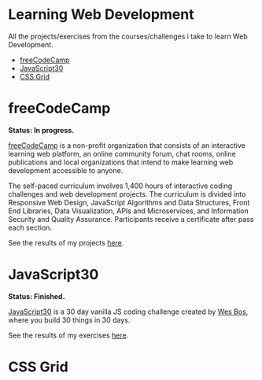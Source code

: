 # Learning Web Development

All the projects/exercises from the courses/challenges i take to learn Web Development.

- [freeCodeCamp](#freecodecamp)
- [JavaScript30](#javascript30)
- [CSS Grid](#css-grid)

# freeCodeCamp

**Status: In progress.**

[freeCodeCamp](https://www.freecodecamp.org/) is a non-profit organization that consists of an interactive learning web platform, an online community forum, chat rooms, online publications and local organizations that intend to make learning web development accessible to anyone.

The self-paced curriculum involves 1,400 hours of interactive coding challenges and web development projects. The curriculum is divided into Responsive Web Design, JavaScript Algorithms and Data Structures, Front End Libraries, Data Visualization, APIs and Microservices, and Information Security and Quality Assurance. Participants receive a certificate after pass each section.

See the results of my projects [here](/freecodecamp/README.md).

# JavaScript30

**Status: Finished.**

[JavaScript30](https://javascript30.com/) is a 30 day vanilla JS coding challenge created by [Wes Bos](https://wesbos.com/), where you build 30 things in 30 days.

See the results of my exercises [here](/javascript30/README.md).

# CSS Grid
